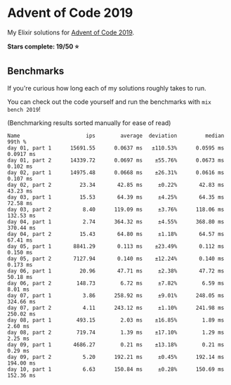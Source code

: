 # Advent of Code 2019

My Elixir solutions for [Advent of Code 2019](https://adventofcode.com/2019).

**Stars complete: 19/50 :star:**

## Benchmarks

If you're curious how long each of my solutions roughly takes to run.

You can check out the code yourself and run the benchmarks with `mix bench 2019`!

(Benchmarking results sorted manually for ease of read)

```
Name                     ips        average  deviation         median         99th %
day 01, part 1      15691.55      0.0637 ms   ±110.53%      0.0595 ms      0.0917 ms
day 01, part 2      14339.72      0.0697 ms    ±55.76%      0.0673 ms       0.102 ms
day 02, part 1      14975.48      0.0668 ms    ±26.31%      0.0616 ms       0.107 ms
day 02, part 2         23.34       42.85 ms     ±0.22%       42.83 ms       43.23 ms
day 03, part 1         15.53       64.39 ms     ±4.25%       64.35 ms       72.58 ms
day 03, part 2          8.40      119.09 ms     ±3.76%      118.06 ms      132.53 ms
day 04, part 1          2.74      364.32 ms     ±4.55%      368.80 ms      370.44 ms
day 04, part 2         15.43       64.80 ms     ±1.18%       64.57 ms       67.41 ms
day 05, part 1       8841.29       0.113 ms    ±23.49%       0.112 ms       0.150 ms
day 05, part 2       7127.94       0.140 ms    ±12.24%       0.140 ms       0.173 ms
day 06, part 1         20.96       47.71 ms     ±2.38%       47.72 ms       50.18 ms
day 06, part 2        148.73        6.72 ms     ±7.82%        6.59 ms        8.01 ms
day 07, part 1          3.86      258.92 ms     ±9.01%      248.05 ms      324.66 ms
day 07, part 2          4.11      243.12 ms     ±1.10%      241.98 ms      250.02 ms
day 08, part 1        493.15        2.03 ms    ±16.85%        1.89 ms        2.60 ms
day 08, part 2        719.74        1.39 ms    ±17.10%        1.29 ms        2.25 ms
day 09, part 1       4686.27        0.21 ms    ±13.18%        0.21 ms        0.29 ms
day 09, part 2          5.20      192.21 ms     ±0.45%      192.14 ms      194.00 ms
day 10, part 1          6.63      150.84 ms     ±0.28%      150.69 ms      152.36 ms
```
